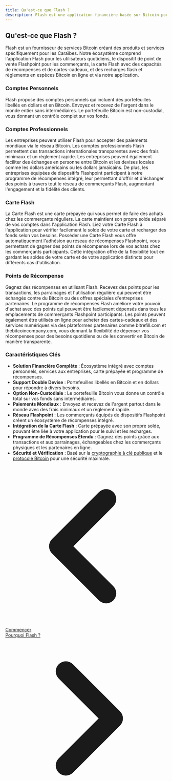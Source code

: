 ```yaml
---
title: Qu'est-ce que Flash ?
description: Flash est une application financière basée sur Bitcoin pour les particuliers et les entreprises dans les Caraïbes et dans le monde entier.
---
```


## Qu'est-ce que Flash ?

Flash est un fournisseur de services Bitcoin créant des produits et services spécifiquement pour les Caraïbes. Notre écosystème comprend l'application Flash pour les utilisateurs quotidiens, le dispositif de point de vente Flashpoint pour les commerçants, la carte Flash avec des capacités de récompenses et de cartes-cadeaux, et des recharges flash et règlements en espèces Bitcoin en ligne et via notre application.

### Comptes Personnels

Flash propose des comptes personnels qui incluent des portefeuilles libellés en dollars et en Bitcoin. Envoyez et recevez de l'argent dans le monde entier sans intermédiaires. Le portefeuille Bitcoin est non-custodial, vous donnant un contrôle complet sur vos fonds.

### Comptes Professionnels

Les entreprises peuvent utiliser Flash pour accepter des paiements mondiaux via le réseau Bitcoin. Les comptes professionnels Flash permettent des transactions internationales transparentes avec des frais minimaux et un règlement rapide. Les entreprises peuvent également faciliter des échanges en personne entre Bitcoin et les devises locales comme les dollars américains ou les dollars jamaïcains. De plus, les entreprises équipées de dispositifs Flashpoint participent à notre programme de récompenses intégré, leur permettant d'offrir et d'échanger des points à travers tout le réseau de commerçants Flash, augmentant l'engagement et la fidélité des clients.

### Carte Flash

La Carte Flash est une carte prépayée qui vous permet de faire des achats chez les commerçants réguliers. La carte maintient son propre solde séparé de vos comptes dans l'application Flash. Liez votre Carte Flash à l'application pour vérifier facilement le solde de votre carte et recharger des fonds selon vos besoins. Posséder une Carte Flash vous offre automatiquement l'adhésion au réseau de récompenses Flashpoint, vous permettant de gagner des points de récompense lors de vos achats chez les commerçants participants. Cette intégration offre de la flexibilité tout en gardant les soldes de votre carte et de votre application distincts pour différents cas d'utilisation.

### Points de Récompense

Gagnez des récompenses en utilisant Flash. Recevez des points pour les transactions, les parrainages et l'utilisation régulière qui peuvent être échangés contre du Bitcoin ou des offres spéciales d'entreprises partenaires. Le programme de récompenses Flash améliore votre pouvoir d'achat avec des points qui peuvent être facilement dépensés dans tous les emplacements de commerçants Flashpoint participants. Les points peuvent également être utilisés en ligne pour acheter des cartes-cadeaux et des services numériques via des plateformes partenaires comme bitrefill.com et thebitcoincompany.com, vous donnant la flexibilité de dépenser vos récompenses pour des besoins quotidiens ou de les convertir en Bitcoin de manière transparente.

### Caractéristiques Clés

- **Solution Financière Complète** : Écosystème intégré avec comptes personnels, services aux entreprises, carte prépayée et programme de récompenses.
- **Support Double Devise** : Portefeuilles libellés en Bitcoin et en dollars pour répondre à divers besoins.
- **Option Non-Custodiale** : Le portefeuille Bitcoin vous donne un contrôle total sur vos fonds sans intermédiaires.
- **Paiements Mondiaux** : Envoyez et recevez de l'argent partout dans le monde avec des frais minimaux et un règlement rapide.
- **Réseau Flashpoint** : Les commerçants équipés de dispositifs Flashpoint créent un écosystème de récompenses intégré.
- **Intégration de la Carte Flash** : Carte prépayée avec son propre solde, pouvant être liée à votre application pour le suivi et les recharges.
- **Programme de Récompenses Étendu** : Gagnez des points grâce aux transactions et aux parrainages, échangeables chez les commerçants physiques et les partenaires en ligne.
- **Sécurité et Vérification** : Basé sur la [cryptographie à clé publique](https://fr.wikipedia.org/wiki/Cryptographie_asymétrique) et le [protocole Bitcoin](https://fr.wikipedia.org/wiki/Bitcoin) pour une sécurité maximale.

<!-- Navigation links -->
<div class="flex justify-between items-center mt-8 pt-4 border-t border-zinc-200 dark:border-zinc-700">
  <div class="w-1/3 text-left">
    <a href="get-started" class="inline-flex items-center bg-purple-600 hover:bg-purple-700 text-white rounded-md transition-colors px-4 py-2 text-sm font-medium shadow-sm hover:shadow-md">
      <svg xmlns="http://www.w3.org/2000/svg" class="h-6 w-6 mr-2" fill="none" viewBox="0 0 24 24" stroke="currentColor">
        <path stroke-linecap="round" stroke-linejoin="round" stroke-width="3" d="M15 19l-7-7 7-7" />
      </svg>
      Commencer
    </a>
  </div>
  <div class="w-1/3 text-center">
    <!-- Optional center content -->
  </div>
  <div class="w-1/3 text-right">
    <a href="why-flash" class="inline-flex items-center bg-purple-600 hover:bg-purple-700 text-white rounded-md transition-colors px-4 py-2 text-sm font-medium shadow-sm hover:shadow-md">
      Pourquoi Flash ?
      <svg xmlns="http://www.w3.org/2000/svg" class="h-6 w-6 ml-2" fill="none" viewBox="0 0 24 24" stroke="currentColor">
        <path stroke-linecap="round" stroke-linejoin="round" stroke-width="3" d="M9 5l7 7-7 7" />
      </svg>
    </a>
  </div>
</div>